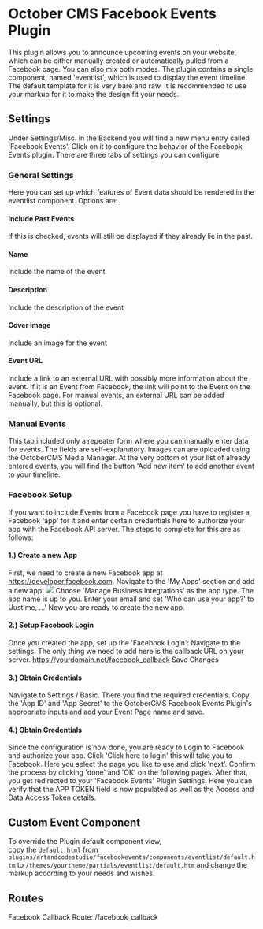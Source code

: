 # October CMS Facebook Events Plugin

This plugin allows you to announce upcoming events on your website, which can be either manually created or automatically pulled from a Facebook page. You can also mix both modes.
The plugin contains a single component, named 'eventlist', which is used to display the event timeline. The default template for it is very bare and raw. It is recommended to use your markup for it to make the design fit your needs.

## Settings
Under Settings/Misc. in the Backend you will find a new menu entry called 'Facebook Events'.
Click on it to configure the behavior of the Facebook Events plugin. There are three tabs of settings you can configure:

### General Settings

Here you can set up which features of Event data should be rendered in the eventlist component. Options are:

#### Include Past Events
If this is checked, events will still be displayed if they already lie in the past.
#### Name
Include the name of the event
#### Description
Include the description of the event
#### Cover Image
Include an image for the event
#### Event URL
Include a link to an external URL with possibly more information about the event. If it is an Event from Facebook, the link will point to the Event on the Facebook page. For manual events, an external URL can be added manually, but this is optional.

### Manual Events

This tab included only a repeater form where you can manually enter data for events. The fields are self-explanatory. Images can are uploaded using the OctoberCMS Media Manager.
At the very bottom of your list of already entered events, you will find the button 'Add new item' to add another event to your timeline.

### Facebook Setup

If you want to include Events from a Facebook page you have to register a Facebook 'app' for it and enter certain credentials here to authorize your app with the Facebook API server. The steps to complete for this are as follows:

#### 1.) Create a new App
First, we need to create a new Facebook app at https://developer.facebook.com.
Navigate to the 'My Apps' section and add a new app.
![](https://github.com/ArtCodeStudio/facebookevents-october-plugin/blob/master/docs/images/Add_new_App.png)
Choose 'Manage Business Integrations' as the app type.
The app name is up to you.
Enter your email and set 'Who can use your app?' to 'Just me, ...'
Now you are ready to create the new app.

#### 2.) Setup Facebook Login
Once you created the app, set up the 'Facebook Login': Navigate to the settings.
The only thing we need to add here is the callback URL on your server.
https://yourdomain.net/facebook_callback
Save Changes

#### 3.) Obtain Credentials
Navigate to Settings / Basic.
There you find the required credentials.
Copy the 'App ID' and 'App Secret' to the OctoberCMS Facebook Events Plugin's appropriate inputs and add your Event Page name and save.

#### 4.) Obtain Credentials
Since the configuration is now done, you are ready to Login to Facebook and authorize your app.
Click 'Click here to login' this will take you to Facebook.
Here you select the page you like to use and click 'next'.
Confirm the process by clicking 'done' and 'OK' on the following pages.
After that, you get redirected to your 'Facebook Events' Plugin Settings.
Here you can verify that the APP TOKEN field is now populated as well as the Access and Data Access Token details.

## Custom Event Component
To override the Plugin default component view,  
copy the ```default.html``` from ```plugins/artandcodestudio/facebookevents/components/eventlist/default.htm``` to ```/themes/yourtheme/partials/eventlist/default.htm``` and change the markup according to your needs and wishes.

## Routes
Facebook Callback Route: /facebook_callback

